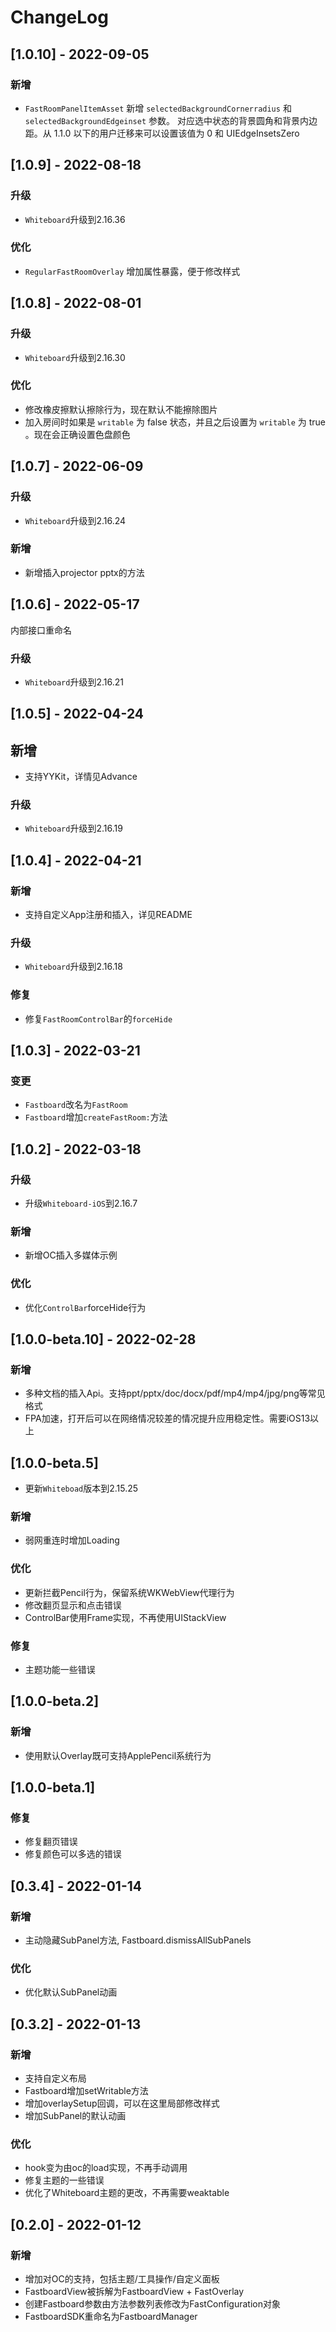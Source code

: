 # ChangeLog

## [1.0.10] - 2022-09-05
### 新增
- `FastRoomPanelItemAsset` 新增 `selectedBackgroundCornerradius` 和 `selectedBackgroundEdgeinset` 参数。 对应选中状态的背景圆角和背景内边距。从 1.1.0 以下的用户迁移来可以设置该值为 0 和 UIEdgeInsetsZero
## [1.0.9] - 2022-08-18
### 升级
- `Whiteboard`升级到2.16.36
### 优化
- `RegularFastRoomOverlay` 增加属性暴露，便于修改样式
## [1.0.8] - 2022-08-01
### 升级
- `Whiteboard`升级到2.16.30
### 优化
- 修改橡皮擦默认擦除行为，现在默认不能擦除图片
- 加入房间时如果是 `writable` 为 false 状态，并且之后设置为 `writable` 为 true 。现在会正确设置色盘颜色
## [1.0.7] - 2022-06-09
### 升级
- `Whiteboard`升级到2.16.24
### 新增
- 新增插入projector pptx的方法 
## [1.0.6] - 2022-05-17
内部接口重命名
### 升级
- `Whiteboard`升级到2.16.21
## [1.0.5] - 2022-04-24
## 新增
- 支持YYKit，详情见Advance
### 升级
- `Whiteboard`升级到2.16.19
## [1.0.4] - 2022-04-21
### 新增
- 支持自定义App注册和插入，详见README
### 升级
- `Whiteboard`升级到2.16.18
### 修复
- 修复`FastRoomControlBar`的`forceHide`
## [1.0.3] - 2022-03-21
### 变更
- `Fastboard`改名为`FastRoom`
- `Fastboard`增加`createFastRoom:`方法
## [1.0.2] - 2022-03-18
### 升级
- 升级`Whiteboard-iOS`到2.16.7
### 新增
- 新增OC插入多媒体示例
### 优化
- 优化`ControlBar`forceHide行为
## [1.0.0-beta.10] - 2022-02-28
### 新增
- 多种文档的插入Api。支持ppt/pptx/doc/docx/pdf/mp4/mp4/jpg/png等常见格式
- FPA加速，打开后可以在网络情况较差的情况提升应用稳定性。需要iOS13以上
## [1.0.0-beta.5]
- 更新`Whiteboad`版本到2.15.25
### 新增
- 弱网重连时增加Loading
### 优化
- 更新拦截Pencil行为，保留系统WKWebView代理行为
- 修改翻页显示和点击错误
- ControlBar使用Frame实现，不再使用UIStackView
### 修复
- 主题功能一些错误
## [1.0.0-beta.2]
### 新增
- 使用默认Overlay既可支持ApplePencil系统行为


## [1.0.0-beta.1]
### 修复
- 修复翻页错误
- 修复颜色可以多选的错误
## [0.3.4] - 2022-01-14
### 新增
- 主动隐藏SubPanel方法, Fastboard.dismissAllSubPanels
### 优化
- 优化默认SubPanel动画
## [0.3.2] - 2022-01-13
### 新增
- 支持自定义布局
- Fastboard增加setWritable方法
- 增加overlaySetup回调，可以在这里局部修改样式
- 增加SubPanel的默认动画
### 优化
- hook变为由oc的load实现，不再手动调用
- 修复主题的一些错误
- 优化了Whiteboard主题的更改，不再需要weaktable
## [0.2.0] - 2022-01-12
### 新增
- 增加对OC的支持，包括主题/工具操作/自定义面板
- FastboardView被拆解为FastboardView + FastOverlay
- 创建Fastboard参数由方法参数列表修改为FastConfiguration对象
- FastboardSDK重命名为FastboardManager
